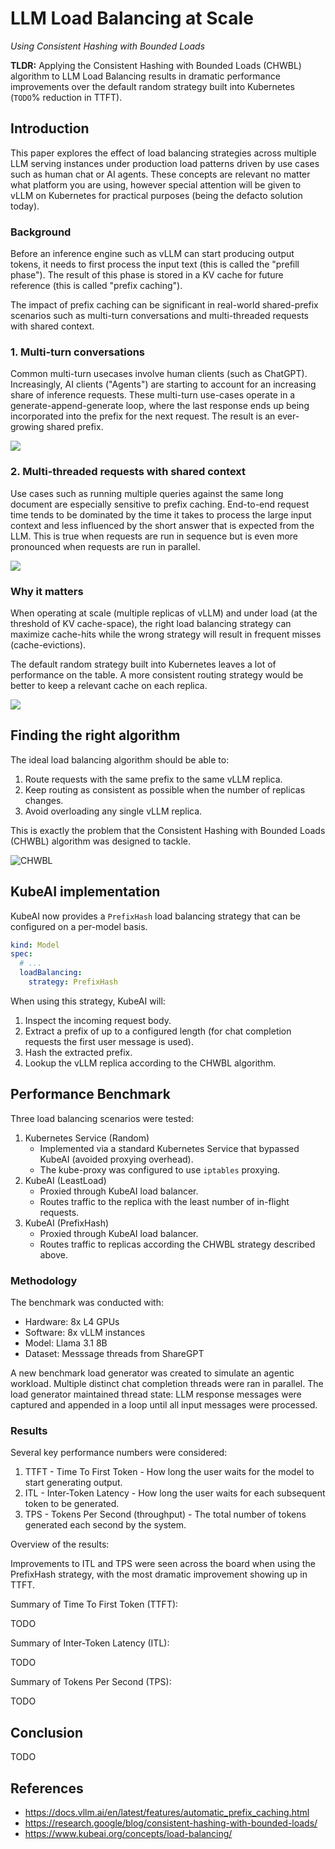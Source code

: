 # LLM Load Balancing at Scale

*Using Consistent Hashing with Bounded Loads*

**TLDR:** Applying the Consistent Hashing with Bounded Loads (CHWBL) algorithm to LLM Load Balancing results in dramatic performance improvements over the default random strategy built into Kubernetes (`TODO`% reduction in TTFT).

## Introduction

This paper explores the effect of load balancing strategies across multiple LLM serving instances under production load patterns driven by use cases such as human chat or AI agents. These concepts are relevant no matter what platform you are using, however special attention will be given to vLLM on Kubernetes for practical purposes (being the defacto solution today).

### Background

Before an inference engine such as vLLM can start producing output tokens, it needs to first process the input text (this is called the "prefill phase"). The result of this phase is stored in a KV cache for future reference (this is called "prefix caching").

The impact of prefix caching can be significant in real-world shared-prefix scenarios such as multi-turn conversations and multi-threaded requests with shared context.

### 1. Multi-turn conversations

Common multi-turn usecases involve human clients (such as ChatGPT). Increasingly, AI clients ("Agents") are starting to account for an increasing share of inference requests. These multi-turn use-cases operate in a generate-append-generate loop, where the last response ends up being incorporated into the prefix for the next request. The result is an ever-growing shared prefix.

<img src="../diagrams/multi-turn-clients.excalidraw.png" style="max-width:500px"></img>

### 2. Multi-threaded requests with shared context

Use cases such as running multiple queries against the same long document are especially sensitive to prefix caching. End-to-end request time tends to be dominated by the time it takes to process the large input context and less influenced by the short answer that is expected from the LLM. This is true when requests are run in sequence but is even more pronounced when requests are run in parallel.

<img src="../diagrams/multi-threaded-shared-context.excalidraw.png" style="max-width:500px"></img>

### Why it matters

When operating at scale (multiple replicas of vLLM) and under load (at the threshold of KV cache-space), the right load balancing strategy can maximize cache-hits while the wrong strategy will result in frequent misses (cache-evictions).

The default random strategy built into Kubernetes leaves a lot of performance on the table. A more consistent routing strategy would be better to keep a relevant cache on each replica.

<img src="../diagrams/random-vs-consistent-hash.excalidraw.png" style="max-width:600px"></img>

## Finding the right algorithm

The ideal load balancing algorithm should be able to:

1. Route requests with the same prefix to the same vLLM replica.
2. Keep routing as consistent as possible when the number of replicas changes.
3. Avoid overloading any single vLLM replica.

This is exactly the problem that the Consistent Hashing with Bounded Loads (CHWBL) algorithm was designed to tackle.

![CHWBL](../diagrams/chwbl.excalidraw.png)

## KubeAI implementation

KubeAI now provides a `PrefixHash` load balancing strategy that can be configured on a per-model basis.

```yaml
kind: Model
spec:
  # ...
  loadBalancing:
    strategy: PrefixHash
```

When using this strategy, KubeAI will:

1. Inspect the incoming request body.
2. Extract a prefix of up to a configured length (for chat completion requests the first user message is used).
3. Hash the extracted prefix.
4. Lookup the vLLM replica according to the CHWBL algorithm.

## Performance Benchmark

Three load balancing scenarios were tested:

1. Kubernetes Service (Random)
    * Implemented via a standard Kubernetes Service that bypassed KubeAI (avoided proxying overhead).
    * The kube-proxy was configured to use `iptables` proxying.
2. KubeAI (LeastLoad)
    * Proxied through KubeAI load balancer.
    * Routes traffic to the replica with the least number of in-flight requests.
3. KubeAI (PrefixHash)
    * Proxied through KubeAI load balancer.
    * Routes traffic to replicas according the CHWBL strategy described above.

### Methodology

The benchmark was conducted with:

* Hardware: 8x L4 GPUs
* Software: 8x vLLM instances
* Model: Llama 3.1 8B
* Dataset: Messsage threads from ShareGPT

A new benchmark load generator was created to simulate an agentic workload. Multiple distinct chat completion threads were ran in parallel. The load generator maintained thread state: LLM response messages were captured and appended in a loop until all input messages were processed.

### Results

Several key performance numbers were considered:

1. TTFT - Time To First Token - How long the user waits for the model to start generating output.
2. ITL - Inter-Token Latency - How long the user waits for each subsequent token to be generated.
3. TPS - Tokens Per Second (throughput) - The total number of tokens generated each second by the system.

Overview of the results:

Improvements to ITL and TPS were seen across the board when using the PrefixHash strategy, with the most dramatic improvement showing up in TTFT.

Summary of Time To First Token (TTFT):

TODO

Summary of Inter-Token Latency (ITL):

TODO

Summary of Tokens Per Second (TPS):

TODO

## Conclusion

TODO

## References

* https://docs.vllm.ai/en/latest/features/automatic_prefix_caching.html
* https://research.google/blog/consistent-hashing-with-bounded-loads/
* https://www.kubeai.org/concepts/load-balancing/